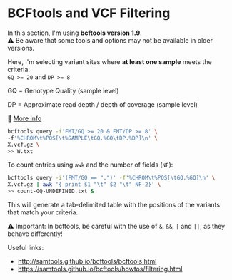 # BCFtools and VCF Filtering

In this section, I'm using **bcftools version 1.9**.  
⚠️ Be aware that some tools and options may not be available in older versions.

Here, I'm selecting variant sites where **at least one sample** meets the criteria:  
`GQ >= 20` and `DP >= 8`

GQ = Genotype Quality (sample level)

DP = Approximate read depth / depth of coverage (sample level)

🔗 [More info](https://gatk.broadinstitute.org/hc/en-us/articles/360035531692-VCF-Variant-Call-Format)

```bash
bcftools query -i'FMT/GQ >= 20 & FMT/DP >= 8' \
-f'%CHROM\t%POS[\t%SAMPLE\tGQ.%GQ\tDP.%DP]\n' \
X.vcf.gz \
>> W.txt
```

To count entries using `awk` and the number of fields (`NF`):
```bash
bcftools query -i'(FMT/GQ == ".")' -f'%CHROM\t%POS[\tGQ.%GQ]\n' \
X.vcf.gz | awk '{ print $1 "\t" $2 "\t" NF-2}' \
>> count-GQ-UNDEFINED.txt &
```
This will generate a tab-delimited table with the positions of the variants that match your criteria.

⚠️ Important: In bcftools, be careful with the use of `&`, `&&`, `|` and `||`, as they behave differently!

Useful links:
- http://samtools.github.io/bcftools/bcftools.html
- https://samtools.github.io/bcftools/howtos/filtering.html
